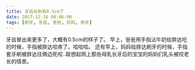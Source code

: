 ```yaml
---
title: 牙齿长到有0.5cm了
date: 2017-12-16 08:06:00
tags: [刷牙, 牙齿, 爸爸, 妈妈, 刷牙]
---
```

牙齿冒出来更多了，大概有0.5cm的样子了。
早上，爸爸用手指沾牛奶给胖达吃的时候，手指被胖达咬疼了。哈哈哈。
还有早上，妈妈给胖达刷牙的时候，手指套牙刷被胖达往俩边死咬..联想起网上那些母乳长牙后的宝宝的妈妈们乳头被咬老长的情景。